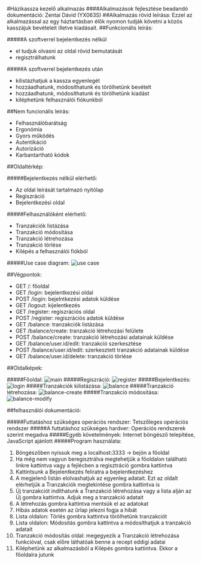 #Házikassza kezelő alkalmazás
####Alkalmazások fejlesztése beadandó dokumentáció: Zentai Dávid (YX063S)
##Alkalmazás rövid leírása: 
Ezzel az alkalmazással az egy háztartásban élők nyomon tudják követni a közös kasszájuk bevételeit illetve kiadásait.
##Funkcionális leírás:

#####A szoftverrel bejelentkezés nélkül
+ el tudjuk olvasni az oldal rövid bemutatását
+ regisztrálhatunk

#####A szoftverrel bejelentkezés után
+ kilistázhatjuk a kassza egyenlegét
+ hozzáadhatunk, módosíthatunk és törölhetünk bevételt
+ hozzáadhatunk, módosíthatunk és törölhetünk kiadást
+ kiléphetünk felhasználói fiókunkból


##Nem funcionális leírás:
+ Felhasználóbarátság
+ Ergonómia
+ Gyors működés
+ Autentikáció
+ Autorizáció
+ Karbantartható kódok

##Oldaltérkép:

#####Bejelentkezés nélkül elérhető:
+ Az oldal leírását tartalmazó nyitólap
+ Regiszráció
+ Bejelentkezési oldal

#####Felhasználóként elérhető:
+ Tranzakciók listázása
+ Tranzakció módosítása
+ Tranzakció létrehozása
+ Tranzakció törlése
+ Kilépés a felhasználói fiókból

#####Use case diagram:
![use case](https://github.com/zentaidavid/cashier/blob/master/docs/images/usecase.png "Use case diagram")

##Végpontok:

+ GET /: főoldal 
+ GET /login: bejelentkezési oldal 
+ POST /login: bejelntkezési adatok küldése
+ GET /logout: kijelentkezés
+ GET /register: regiszrációs oldal
+ POST /register: regiszrációs adatok küldése 
+ GET /balance: tranzakciók listázása
+ GET /balance/create: tranzakció létrehozási felülete
+ POST /balance/create: tranzakció létrehozási adatainak küldése
+ GET /balance/user.id/edit: tranzakció szerkesztése
+ POST /balance/user.id/edit: szerkesztett tranzakció adatainak küldése
+ GET /balance/user.id/delete: tranzakció törlése

##Oldalképek:

#####Főoldal:
![main](https://github.com/zentaidavid/cashier/blob/master/docs/images/main.PNG "Az oldal leírása")
#####Regiszráció:
![register](https://github.com/zentaidavid/cashier/blob/master/docs/images/register.PNG "Regiszrációs oldal")
#####Bejelentkezés:
![login](https://github.com/zentaidavid/cashier/blob/master/docs/images/login.PNG "Bejelentkezési oldal")
#####Tranzakciók kilistázása:
![balance](https://github.com/zentaidavid/cashier/blob/master/docs/images/balance.PNG "Tranzakciók listájának az oldala")
#####Tranzakció létrehozása:
![balance-create](https://github.com/zentaidavid/cashier/blob/master/docs/images/balance-create.PNG "Tranzakció módosítása")
#####Tranzakció módosítása:
![balance-modify](https://github.com/zentaidavid/cashier/blob/master/docs/images/balance-modify.PNG "Új tranzakció létrehozása")

##felhasználói dokumentáció:

#####Futtatáshoz szükséges operációs rendszer:
Tetszőleges operációs rendszer
#####A futtatáshoz szükséges hardver:
Operációs rendszerek szerint megadva
#####Egyéb követelmények:
Internet böngésző telepítése, JavaScript ajánlott
#####Program használata:
1. Böngészőben nyissuk meg a localhost:3333 -> bejön a főoldal
2. Ha még nem vagyun beregisztrálva megtehetjük a főoldalon található linkre kattintva vagy a fejlécben a regisztráció gombra kattintva
3. Kattintsunk a Bejelentkezés feliratra a bejelentkezéshez
4. A megjelenő listán elolvashatjuk az egyenleg adatait. Ezt az oldalt elérhetjük a Tranzakciók megtekintése gombra kattintva is
5. Új tranzakciót indíthatunk a Tranzakció létrehozása vagy a lista alján az Új gombra kattintva. Adjuk meg a tranzakció adatait
6. A létrehozás gombra kattintva mentsük el az adatokat
7. Hibás adatok esetén az űrlap jelezni fogja a hibát
8. Lista oldalon: Törlés gombra kattintva törölhetünk tranzakciót
9. Lista oldalon: Módosítás gombra kattintva a módosíthatjuk a tranzakció adatait
10. Tranzakció módosítás oldal: megegyezik a Tranzakció létrehozása funkcióval, csak előre láthatóak benne a recept eddigi adatai
11. Kiléphetünk az alkalmazásból a Kilépés gombra kattintva. Ekkor a főoldalra jutunk